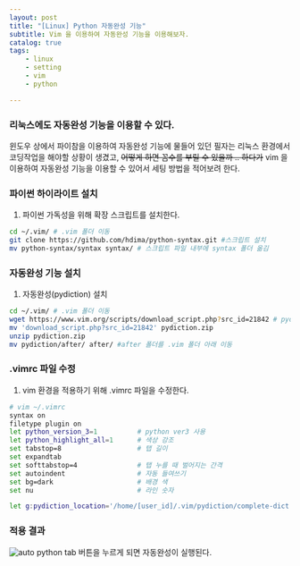 ```yaml
---
layout: post
title: "[Linux] Python 자동완성 기능"
subtitle: Vim 을 이용하여 자동완성 기능을 이용해보자.
catalog: true
tags: 
    - linux
    - setting
    - vim
    - python

---
```

### 리눅스에도 자동완성 기능을 이용할 수 있다.
윈도우 상에서 파이참을 이용하여 자동완성 기능에 물들어 있던 필자는 리눅스 환경에서 코딩작업을 해야할 상황이 생겼고, ~~어떻게 하면 꼼수를 부릴 수 있을까 .. 하다가~~
vim 을 이용하여 자동완성 기능을 이용할 수 있어서 세팅 방법을 적어보려 한다.

### 파이썬 하이라이트 설치
1. 파이썬 가독성을 위해 확장 스크립트를 설치한다.

```bash
cd ~/.vim/ # .vim 폴더 이동
git clone https://github.com/hdima/python-syntax.git #스크립트 설치
mv python-syntax/syntax syntax/ # 스크립트 파일 내부에 syntax 폴더 옮김
```

### 자동완성 기능 설치
1. 자동완성(pydiction) 설치

```bash
cd ~/.vim/ # .vim 폴더 이동
wget https://www.vim.org/scripts/download_script.php?src_id=21842 # pydiction ver 1.2.3
mv 'download_script.php?src_id=21842' pydiction.zip
unzip pydiction.zip
mv pydiction/after/ after/ #after 폴더를 .vim 폴더 아래 이동
```

### .vimrc 파일 수정
1. vim 환경을 적용하기 위해 .vimrc 파일을 수정한다.

```bash
# vim ~/.vimrc
syntax on
filetype plugin on
let python_version_3=1          # python ver3 사용
let python_highlight_all=1      # 색상 강조
set tabstop=8                   # 탭 길이
set expandtab
set softtabstop=4               # 탭 누를 때 벌어지는 간격
set autoindent                  # 자동 들여쓰기
set bg=dark                     # 배경 색
set nu                          # 라인 숫자 

let g:pydiction_location='/home/[user_id]/.vim/pydiction/complete-dict' # [user_id] 에 본인 linux 아이디 삽입
```

### 적용 결과
<img data-action="zoom" src='{{ "/img/post/auto_python.gif" | relative_url }}' alt='auto python'>
tab 버튼을 누르게 되면 자동완성이 실행된다.
